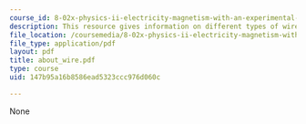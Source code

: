 ```yaml
---
course_id: 8-02x-physics-ii-electricity-magnetism-with-an-experimental-focus-spring-2005
description: This resource gives information on different types of wire.
file_location: /coursemedia/8-02x-physics-ii-electricity-magnetism-with-an-experimental-focus-spring-2005/147b95a16b8586ead5323ccc976d060c_about_wire.pdf
file_type: application/pdf
layout: pdf
title: about_wire.pdf
type: course
uid: 147b95a16b8586ead5323ccc976d060c

---
```

None